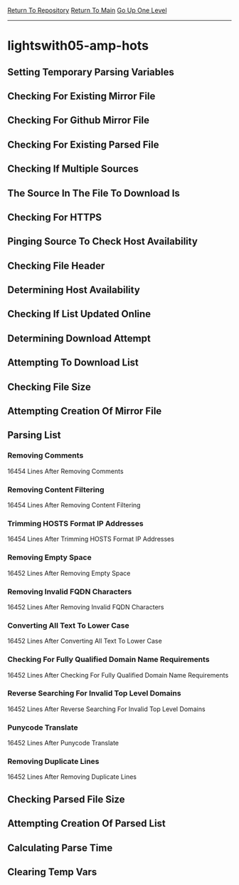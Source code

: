 [Return To Repository](https://github.com/DigitalWarrior/piholeparser/)
[Return To Main](https://github.com/DigitalWarrior/piholeparser/blob/master/RecentRunLogs/Mainlog.md)
[Go Up One Level](https://github.com/DigitalWarrior/piholeparser/blob/master/RecentRunLogs/TopLevelScripts/30-Processing-External-Blacklists.md)
____________________________________
# lightswith05-amp-hots
## Setting Temporary Parsing Variables
## Checking For Existing Mirror File
## Checking For Github Mirror File
## Checking For Existing Parsed File
## Checking If Multiple Sources
## The Source In The File To Download Is
## Checking For HTTPS
## Pinging Source To Check Host Availability
## Checking File Header
## Determining Host Availability
## Checking If List Updated Online
## Determining Download Attempt
## Attempting To Download List
## Checking File Size
## Attempting Creation Of Mirror File
## Parsing List
### Removing Comments
16454 Lines After Removing Comments
### Removing Content Filtering
16454 Lines After Removing Content Filtering
### Trimming HOSTS Format IP Addresses
16454 Lines After Trimming HOSTS Format IP Addresses
### Removing Empty Space
16452 Lines After Removing Empty Space
### Removing Invalid FQDN Characters
16452 Lines After Removing Invalid FQDN Characters
### Converting All Text To Lower Case
16452 Lines After Converting All Text To Lower Case
### Checking For Fully Qualified Domain Name Requirements
16452 Lines After Checking For Fully Qualified Domain Name Requirements
### Reverse Searching For Invalid Top Level Domains
16452 Lines After Reverse Searching For Invalid Top Level Domains
### Punycode Translate
16452 Lines After Punycode Translate
### Removing Duplicate Lines
16452 Lines After Removing Duplicate Lines
## Checking Parsed File Size
## Attempting Creation Of Parsed List
## Calculating Parse Time
## Clearing Temp Vars
